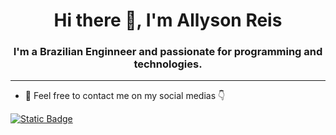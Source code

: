 <h1 align="center">Hi there 👋, I'm Allyson Reis</h1> 
<h3 align="center">I'm a Brazilian Enginneer and passionate for programming and technologies.</h3>
<hr>

- 💬 Feel free to contact me on my social medias 👇

[![Static Badge](https://img.shields.io/badge/allysonreeis-follow%20me-blueviolet?logo=linkedin)](https://www.linkedin.com/in/allysonreeis/) 


<!--
**allysonreeis/allysonreeis** is a ✨ _special_ ✨ repository because its `README.md` (this file) appears on your GitHub profile.

Here are some ideas to get you started:

- 🔭 I’m currently working on ...
- 🌱 I’m currently learning ...
- 👯 I’m looking to collaborate on ...
- 🤔 I’m looking for help with ...
- 💬 Ask me about ...
- 📫 How to reach me: ...
- 😄 Pronouns: ...
- ⚡ Fun fact: ...
-->
